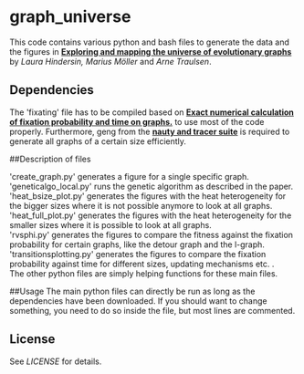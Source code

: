 # graph_universe
This code contains various python and bash files to generate the data and the figures in <a href="https://arxiv.org/abs/1810.12807"><b>Exploring and mapping the universe of evolutionary graphs</b></a> by <i>Laura Hindersin, Marius Möller</i> and <i> Arne Traulsen</i>.

## Dependencies
The 'fixating' file has to be compiled based on <a href="https://github.com/hindersin/efficientFixation/blob/master/README.md"><b>Exact numerical calculation of fixation probability and time on graphs.</b></a> to use most of the code properly.
Furthermore, geng from the <a href="http://pallini.di.uniroma1.it/"><b>nauty and tracer suite</b></a> is required to generate all graphs of a certain size efficiently.

##Description of files

'create_graph.py' generates a figure for a single specific graph.<br>
'geneticalgo_local.py' runs the genetic algorithm as described in the paper.<br>
'heat_bsize_plot.py' generates the figures with the heat heterogeneity for the bigger sizes where it is not possible anymore to look at all graphs.<br>
'heat_full_plot.py' generates the figures with the heat heterogeneity for the smaller sizes where it is possible to look at all graphs.<br>
'rvsphi.py' generates the figures to compare the fitness against the fixation probability for certain graphs, like the detour graph and the l-graph.<br>
'transitionsplotting.py' generates the figures to compare the fixation probability against time for different sizes, updating mechanisms etc. .<br>
The other python files are simply helping functions for these main files.

##Usage
The main python files can directly be run as long as the dependencies have been downloaded. If you should want to change something, you need to do so inside the file, but most lines are commented.

## License

See <i>LICENSE</i> for details.
